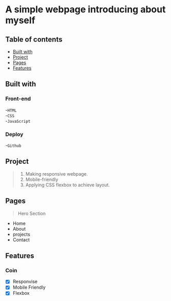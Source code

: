 # A simple webpage introducing about myself

## Table of contents

- [Built with](#built-with)
- [Project](#project)
- [Pages](#pages)
- [Features](#features)

## Built with

### Front-end

-`HTML`<br /> -`CSS`<br /> -`JavaScript`<br />

### Deploy

-`Github`

## Project

> 1. Making responsive webpage.
> 2. Mobile-friendly
> 3. Applying CSS flexbox to achieve layout.

## Pages

> Hero Section

- Home
- About
- projects
- Contact

## Features

### Coin

- [x] Responvise
- [x] Mobile Friendly
- [x] Flexbox
